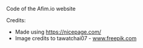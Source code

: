 Code of the Afim.io website

Credits:
- Made using https://nicepage.com/
- Image credits to tawatchai07 - www.freepik.com
